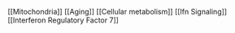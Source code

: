 [[Mitochondria]]
[[Aging]]
[[Cellular metabolism]]
[[Ifn Signaling]]
[[Interferon Regulatory Factor 7]]
